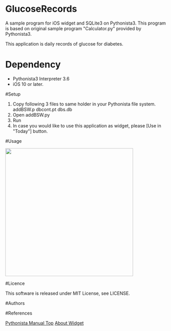 # GlucoseRecords
A sample program for iOS widget and SQLite3 on Pythonista3. This program is based on original sample program "Calculator.py" provided by Pythonista3.  
  
  This application is daily records of glucose for diabetes.

# Dependency
* Pythonista3 Interpreter 3.6
* iOS 10 or later.


#Setup  

1. Copy following 3 files to same holder in your Pythonista file system.  addBSW.p dbcont.pt dbs.db
2. Open addBSW.py
3. Run
4. In case you would like to use this application as widget, please [Use in "Today"] button.


#Usage  

<img src="http://i-gallop.luna.weblife.me/images/GlucoseRecords/GlucoseRD.PNG" width="400px">  


#Licence  

This software is released under MIT License, see LICENSE.

#Authors  


#References   

[Pythonista Manual Top](http://omz-software.com/pythonista/docs/)
[About Widget](http://omz-software.com/pythonista/docs/ios/pythonista.html)